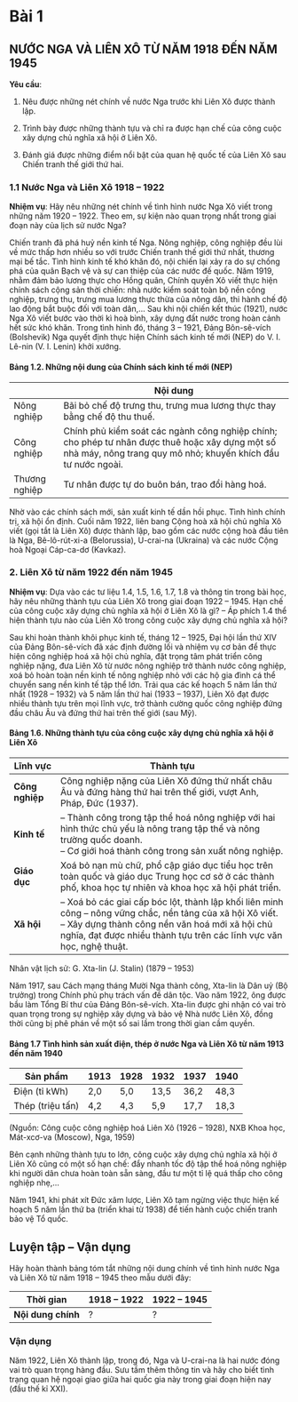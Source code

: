 # Bài 1
## NƯỚC NGA VÀ LIÊN XÔ TỪ NĂM 1918 ĐẾN NĂM 1945

**Yêu cầu**:

1. Nêu được những nét chính về nước Nga trước khi Liên Xô được thành lập.

2. Trình bày được những thành tựu và chỉ ra được hạn chế của công cuộc xây dựng chủ nghĩa xã hội ở Liên Xô.

3. Đánh giá được những điểm nổi bật của quan hệ quốc tế của Liên Xô sau Chiến tranh thế giới thứ hai.

### 1.1 Nước Nga và Liên Xô 1918 – 1922

**Nhiệm vụ**: Hãy nêu những nét chính về tình hình nước Nga Xô viết trong những năm 1920 – 1922. Theo em, sự kiện nào quan trọng nhất trong giai đoạn này của lịch sử nước Nga?

Chiến tranh đã phá huỷ nền kinh tế Nga. Nông nghiệp, công nghiệp đều lùi về mức thấp hơn nhiều so với trước Chiến tranh thế giới thứ nhất, thương mại bế tắc. Tình hình kinh tế khó khăn đó, nội chiến lại xảy ra do sự chống phá của quân Bạch vệ và sự can thiệp của các nước đế quốc. Năm 1919, nhằm đảm bảo lương thực cho Hồng quân, Chính quyền Xô viết thực hiện chính sách cộng sản thời chiến: nhà nước kiểm soát toàn bộ nền công nghiệp, trưng thu, trưng mua lương thực thừa của nông dân, thi hành chế độ lao động bắt buộc đối với toàn dân,... Sau khi nội chiến kết thúc (1921), nước Nga Xô viết bước vào thời kì hoà bình, xây dựng đất nước trong hoàn cảnh hết sức khó khăn. Trong tình hình đó, tháng 3 – 1921, Đảng Bôn-sê-vích (Bolshevik) Nga quyết định thực hiện Chính sách kinh tế mới (NEP) do V. I. Lê-nin (V. I. Lenin) khởi xướng.

#### Bảng 1.2. Những nội dung của Chính sách kinh tế mới (NEP)

| | Nội dung |
|---|---|
| Nông nghiệp | Bãi bỏ chế độ trưng thu, trưng mua lương thực thay bằng chế độ thu thuế. |
| Công nghiệp | Chính phủ kiểm soát các ngành công nghiệp chính; cho phép tư nhân được thuê hoặc xây dựng một số nhà máy, nông trang quy mô nhỏ; khuyến khích đầu tư nước ngoài. |
| Thương nghiệp | Tư nhân được tự do buôn bán, trao đổi hàng hoá. |

Nhờ vào các chính sách mới, sản xuất kinh tế dần hồi phục. Tình hình chính trị, xã hội ổn định. Cuối năm 1922, liên bang Cộng hoà xã hội chủ nghĩa Xô viết (gọi tắt là Liên Xô) được thành lập, bao gồm các nước cộng hoà đầu tiên là Nga, Bê-lô-rút-xi-a (Belorussia), U-crai-na (Ukraina) và các nước Cộng hoà Ngoại Cáp-ca-dơ (Kavkaz).

### 2. Liên Xô từ năm 1922 đến năm 1945

**Nhiệm vụ**: Dựa vào các tư liệu 1.4, 1.5, 1.6, 1.7, 1.8 và thông tin trong bài học, hãy nêu những thành tựu của Liên Xô trong giai đoạn 1922 – 1945. Hạn chế của công cuộc xây dựng chủ nghĩa xã hội ở Liên Xô là gì? – Áp phích 1.4 thể hiện thành tựu nào của Liên Xô trong công cuộc xây dựng chủ nghĩa xã hội?

Sau khi hoàn thành khôi phục kinh tế, tháng 12 – 1925, Đại hội lần thứ XIV của Đảng Bôn-sê-vích đã xác định đường lối và nhiệm vụ cơ bản để thực hiện công nghiệp hoá xã hội chủ nghĩa, đặt trọng tâm phát triển công nghiệp nặng, đưa Liên Xô từ nước nông nghiệp trở thành nước công nghiệp, xoá bỏ hoàn toàn nền kinh tế nông nghiệp nhỏ với các hộ gia đình cá thể chuyển sang nền kinh tế tập thể lớn. Trải qua các kế hoạch 5 năm lần thứ nhất (1928 – 1932) và 5 năm lần thứ hai (1933 – 1937), Liên Xô đạt được nhiều thành tựu trên mọi lĩnh vực, trở thành cường quốc công nghiệp đứng đầu châu Âu và đứng thứ hai trên thế giới (sau Mỹ).

#### Bảng 1.6. Những thành tựu của công cuộc xây dựng chủ nghĩa xã hội ở Liên Xô

| Lĩnh vực | Thành tựu |
|---|---|
| **Công nghiệp** | Công nghiệp nặng của Liên Xô đứng thứ nhất châu Âu và đứng hàng thứ hai trên thế giới, vượt Anh, Pháp, Đức (1937). |
| **Kinh tế** | – Thành công trong tập thể hoá nông nghiệp với hai hình thức chủ yếu là nông trang tập thể và nông trường quốc doanh. <br> – Cơ giới hoá thành công trong sản xuất nông nghiệp. |
| **Giáo dục** | Xoá bỏ nạn mù chữ, phổ cập giáo dục tiểu học trên toàn quốc và giáo dục Trung học cơ sở ở các thành phố, khoa học tự nhiên và khoa học xã hội phát triển. |
| **Xã hội** | – Xoá bỏ các giai cấp bóc lột, thành lập khối liên minh công – nông vững chắc, nền tảng của xã hội Xô viết. <br> – Xây dựng thành công nền văn hoá mới xã hội chủ nghĩa, đạt được nhiều thành tựu trên các lĩnh vực văn học, nghệ thuật. |

Nhân vật lịch sử: G. Xta-lin (J. Stalin) (1879 – 1953)

Năm 1917, sau Cách mạng tháng Mười Nga thành công, Xta-lin là Dân uỷ (Bộ trưởng) trong Chính phủ phụ trách vấn đề dân tộc. Vào năm 1922, ông được bầu làm Tổng Bí thư của Đảng Bôn-sê-vích. Xta-lin được ghi nhận có vai trò quan trọng trong sự nghiệp xây dựng và bảo vệ Nhà nước Liên Xô, đồng thời cũng bị phê phán về một số sai lầm trong thời gian cầm quyền.

#### Bảng 1.7 Tình hình sản xuất điện, thép ở nước Nga và Liên Xô từ năm 1913 đến năm 1940

| Sản phẩm | 1913 | 1928 | 1932 | 1937 | 1940 |
|---|---|---|---|---|---|
| Điện (tỉ kWh) | 2,0 | 5,0 | 13,5 | 36,2 | 48,3 |
| Thép (triệu tấn) | 4,2 | 4,3 | 5,9 | 17,7 | 18,3 |

(Nguồn: Công cuộc công nghiệp hoá Liên Xô (1926 – 1928), NXB Khoa học, Mát-xcơ-va (Moscow), Nga, 1959)

Bên cạnh những thành tựu to lớn, công cuộc xây dựng chủ nghĩa xã hội ở Liên Xô cũng có một số hạn chế: đẩy nhanh tốc độ tập thể hoá nông nghiệp khi người dân chưa hoàn toàn sẵn sàng, đầu tư một tỉ lệ quá thấp cho công nghiệp nhẹ,...

Năm 1941, khi phát xít Đức xâm lược, Liên Xô tạm ngừng việc thực hiện kế hoạch 5 năm lần thứ ba (triển khai từ 1938) để tiến hành cuộc chiến tranh bảo vệ Tổ quốc.

## Luyện tập – Vận dụng

Hãy hoàn thành bảng tóm tắt những nội dung chính về tình hình nước Nga và Liên Xô từ năm 1918 – 1945 theo mẫu dưới đây:

| Thời gian | 1918 – 1922 | 1922 – 1945 |
|---|---|---|
| **Nội dung chính** | ? | ? |

### Vận dụng

Năm 1922, Liên Xô thành lập, trong đó, Nga và U-crai-na là hai nước đóng vai trò quan trọng hàng đầu. Sưu tầm thêm thông tin và hãy cho biết tình trạng quan hệ ngoại giao giữa hai quốc gia này trong giai đoạn hiện nay (đầu thế kỉ XXI).

